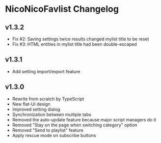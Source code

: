 # NicoNicoFavlist Changelog

## v1.3.2
- Fix #2: Saving settings twice results changed mylist title to be reset
- Fix #3: HTML entities in mylist title had been double-escaped

## v1.3.1
- Add setting import/export feature

## v1.3.0
- Rewrite from scratch by TypeScript
- New flat-UI design
- Improved setting dialog
- Synchronization between multiple tabs
- Removed the auto-update feature because major script managers do it
- Removed "Stay on the page when switching category" option
- Removed "Send to playlist" feature
- Apply rescue mode on subscribe buttons
